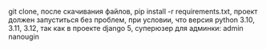git clone, после скачивания файлов, pip install -r requirements.txt, проект должен запуститься без проблем, при условии, что версия python 3.10, 3.11, 3.12, так как в проекте django 5,
суперюзер для админки: admin nanougin
